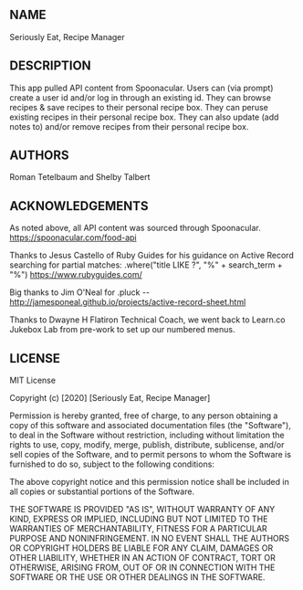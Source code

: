 ## NAME
Seriously Eat, Recipe Manager


## DESCRIPTION
This app pulled API content from Spoonacular.
Users can (via prompt) create a user id and/or log in through an existing id.
They can browse recipes & save recipes to their personal recipe box.
They can peruse existing recipes in their personal recipe box.
They can also update (add notes to) and/or remove recipes from their personal recipe box.


## AUTHORS
Roman Tetelbaum and Shelby Talbert


## ACKNOWLEDGEMENTS
As noted above, all API content was sourced through Spoonacular. https://spoonacular.com/food-api

Thanks to Jesus Castello of Ruby Guides for his guidance on Active Record searching for partial matches: .where("title LIKE ?", "%" + search_term + "%")
https://www.rubyguides.com/

Big thanks to Jim O'Neal for .pluck -- http://jamesponeal.github.io/projects/active-record-sheet.html

Thanks to Dwayne H Flatiron Technical Coach, we went back to Learn.co Jukebox Lab from pre-work to set up our numbered menus.

## LICENSE
MIT License

Copyright (c) [2020] [Seriously Eat, Recipe Manager]

Permission is hereby granted, free of charge, to any person obtaining a copy
of this software and associated documentation files (the "Software"), to deal
in the Software without restriction, including without limitation the rights
to use, copy, modify, merge, publish, distribute, sublicense, and/or sell
copies of the Software, and to permit persons to whom the Software is
furnished to do so, subject to the following conditions:

The above copyright notice and this permission notice shall be included in all
copies or substantial portions of the Software.

THE SOFTWARE IS PROVIDED "AS IS", WITHOUT WARRANTY OF ANY KIND, EXPRESS OR
IMPLIED, INCLUDING BUT NOT LIMITED TO THE WARRANTIES OF MERCHANTABILITY,
FITNESS FOR A PARTICULAR PURPOSE AND NONINFRINGEMENT. IN NO EVENT SHALL THE
AUTHORS OR COPYRIGHT HOLDERS BE LIABLE FOR ANY CLAIM, DAMAGES OR OTHER
LIABILITY, WHETHER IN AN ACTION OF CONTRACT, TORT OR OTHERWISE, ARISING FROM,
OUT OF OR IN CONNECTION WITH THE SOFTWARE OR THE USE OR OTHER DEALINGS IN THE
SOFTWARE.
